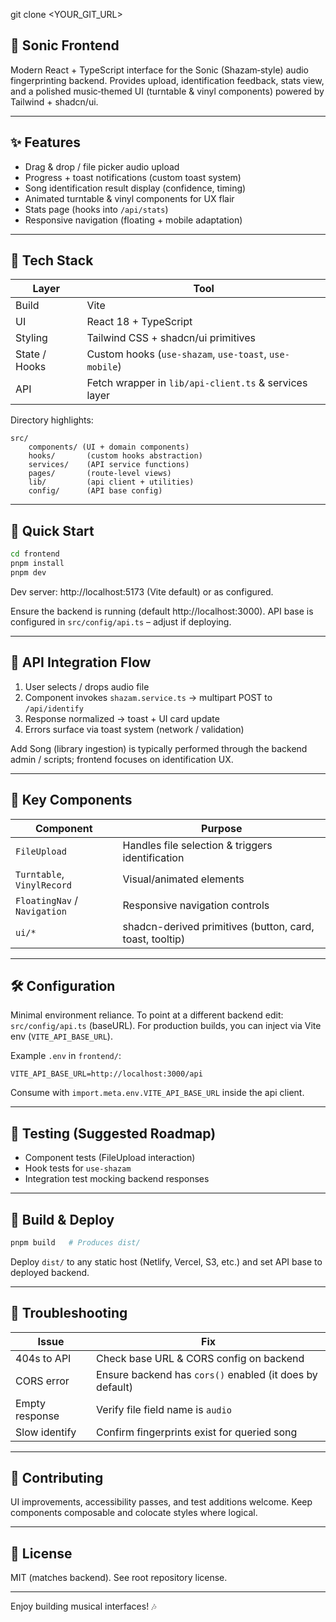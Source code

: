 git clone <YOUR_GIT_URL>
## 🎼 Sonic Frontend

Modern React + TypeScript interface for the Sonic (Shazam‑style) audio fingerprinting backend. Provides upload, identification feedback, stats view, and a polished music‑themed UI (turntable & vinyl components) powered by Tailwind + shadcn/ui.

---
## ✨ Features
- Drag & drop / file picker audio upload
- Progress + toast notifications (custom toast system)
- Song identification result display (confidence, timing)
- Animated turntable & vinyl components for UX flair
- Stats page (hooks into `/api/stats`)
- Responsive navigation (floating + mobile adaptation)

---
## 🔧 Tech Stack
| Layer | Tool |
|-------|------|
| Build | Vite |
| UI | React 18 + TypeScript |
| Styling | Tailwind CSS + shadcn/ui primitives |
| State / Hooks | Custom hooks (`use-shazam`, `use-toast`, `use-mobile`) |
| API | Fetch wrapper in `lib/api-client.ts` & services layer |

Directory highlights:
```
src/
	components/ (UI + domain components)
	hooks/       (custom hooks abstraction)
	services/    (API service functions)
	pages/       (route-level views)
	lib/         (api client + utilities)
	config/      (API base config)
```

---
## 🚀 Quick Start
```bash
cd frontend
pnpm install
pnpm dev
```
Dev server: http://localhost:5173 (Vite default) or as configured.

Ensure the backend is running (default http://localhost:3000). API base is configured in `src/config/api.ts` – adjust if deploying.

---
## 🔌 API Integration Flow
1. User selects / drops audio file
2. Component invokes `shazam.service.ts` → multipart POST to `/api/identify`
3. Response normalized → toast + UI card update
4. Errors surface via toast system (network / validation)

Add Song (library ingestion) is typically performed through the backend admin / scripts; frontend focuses on identification UX.

---
## 🧱 Key Components
| Component | Purpose |
|-----------|---------|
| `FileUpload` | Handles file selection & triggers identification |
| `Turntable`, `VinylRecord` | Visual/animated elements |
| `FloatingNav` / `Navigation` | Responsive navigation controls |
| `ui/*` | shadcn-derived primitives (button, card, toast, tooltip) |

---
## 🛠 Configuration
Minimal environment reliance. To point at a different backend edit:
`src/config/api.ts` (baseURL). For production builds, you can inject via Vite env (`VITE_API_BASE_URL`).

Example `.env` in `frontend/`:
```
VITE_API_BASE_URL=http://localhost:3000/api
```

Consume with `import.meta.env.VITE_API_BASE_URL` inside the api client.

---
## 🧪 Testing (Suggested Roadmap)
- Component tests (FileUpload interaction)
- Hook tests for `use-shazam`
- Integration test mocking backend responses

---
## 🚢 Build & Deploy
```bash
pnpm build   # Produces dist/
```
Deploy `dist/` to any static host (Netlify, Vercel, S3, etc.) and set API base to deployed backend.

---
## 🐞 Troubleshooting
| Issue | Fix |
|-------|-----|
| 404s to API | Check base URL & CORS config on backend |
| CORS error | Ensure backend has `cors()` enabled (it does by default) |
| Empty response | Verify file field name is `audio` |
| Slow identify | Confirm fingerprints exist for queried song |

---
## 🤝 Contributing
UI improvements, accessibility passes, and test additions welcome. Keep components composable and colocate styles where logical.

---
## 📄 License
MIT (matches backend). See root repository license.

---
Enjoy building musical interfaces! 🎶

